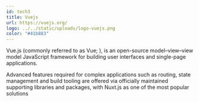 ```yaml
---
id: tech3
title: Vuejs
url: https://vuejs.org/
logo: ../../static/uploads/logo-vuejs.png
color: "#41b883"
---
```

Vue.js (commonly referred to as Vue; ), is an open-source model–view–view model JavaScript framework for building user interfaces and single-page applications.

Advanced features required for complex applications such as routing, state management and build tooling are offered via officially maintained supporting libraries and packages, with Nuxt.js as one of the most popular solutions